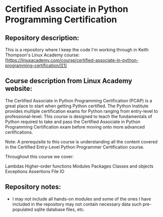 # Certified Associate in Python Programming Certification

## Repository description:
This is a repository where I keep the code I'm working through in Keith Thompson's Linux Academy course: [https://linuxacademy.com/course/certified-associate-in-python-programming-certification/][1]

## Course description from Linux Academy website:
The Certified Associate in Python Programming Certification (PCAP) is a great place to start when getting Python certified. The Python Institute provides multiple certification exams for Python ranging from entry-level to professional-level. This course is designed to teach the fundamentals of Python required to take and pass the Certified Associate in Python Programming Certification exam before moving onto more advanced certifications.

Note: A prerequisite to this course is understanding all the content covered in the Certified Entry-Level Python Programmer Certification course.

Throughout this course we cover:

Lambdas Higher-order functions Modules Packages Classes and objects Exceptions Assertions File IO

## Repository notes:
- I may not include all hands-on modules and some of the ones I have included in the repository may not contain necessary data such pre-populated sqlite database files, etc.

[1]:https://linuxacademy.com/course/certified-associate-in-python-programming-certification/